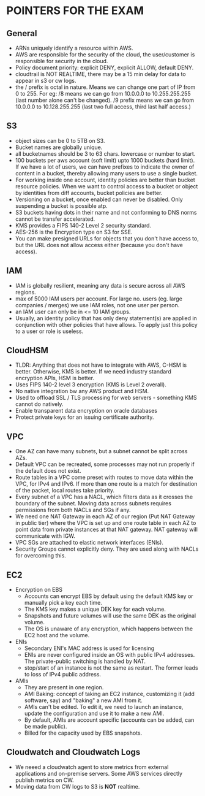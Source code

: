 # POINTERS FOR THE EXAM
## General
- ARNs uniquely identify a resource within AWS.
- AWS are responsible for the security of the cloud, the user/customer is responsible for security in the cloud. 
- Policy document priority: explicit DENY, explicit ALLOW, default DENY.
- cloudtrail is NOT REALTIME, there may be a 15 min delay for data to appear in s3 or cw logs. 
- the / prefix is octal in nature. Means we can change one part of IP from 0 to 255. For eg: /8 means we can go from 10.0.0.0 to 10.255.255.255 (last number alone can't be changed). /9 prefix means we can go from 10.0.0.0 to 10.128.255.255 (last two full access, third last half access.)

## S3
- object sizes can be 0 to 5TB on S3.
- Bucket names are globally unique.
- all bucketnames should be 3 to 63 chars. lowercase or number to start.
- 100 buckets per aws account (soft limit) upto 1000 buckets (hard limit). If we have a lot of users, we can have prefixes to indicate the owner of content in a bucket, thereby allowing many users to use a single bucket.
- For working inside one account, identity policies are better than bucket resource policies. When we want to control access to a bucket or object by identities from diff accounts, bucket policies are better. 
- Versioning on a bucket, once enabled can never be disabled. Only suspending a bucket is possible atp.
- S3 buckets having dots in their name and not conforming to DNS norms cannot be transfer accelerated. 
- KMS provides a FIPS 140-2 Level 2 security standard.
- AES-256 is the Encryption type on S3 for SSE.
- You can make presigned URLs for objects that you don't have access to, but the URL does not allow access either (because you don't have access).

## IAM
- IAM is globally resilient, meaning any data is secure across all AWS regions.
- max of 5000 IAM users per account. For large no. users (eg. large companies / merges) we use IAM roles, not one user per person.
- an IAM user can only be in <= 10 IAM groups.
- Usually, an identity policy that has only deny statement(s) are applied in conjunction with other policies that have allows. To apply just this policy to a user or role is useless.

## CloudHSM
- TLDR: Anything that does not have to integrate with AWS, C-HSM is better. Otherwise, KMS is better. If we need industry standard encryption APIs, HSM is better. 
- Uses FIPS 140-2 level 3 encryption (KMS is Level 2 overall).
- No native integration bw any AWS product and HSM.
- Used to offload SSL / TLS processing for web servers - something KMS cannot do natively.
- Enable transparent data encryption on oracle databases
- Protect private keys for an issuing certificate authority.

## VPC
- One AZ can have many subnets, but a subnet cannot be split across AZs.
- Default VPC can be recreated, some processes may not run properly if the default does not exist.
- Route tables in a VPC come preset with routes to move data within the VPC, for IPv4 and IPv6. If more than one route is a match for destination of the packet, local routes take priority.
- Every subnet of a VPC has a NACL, which filters data as it crosses the boundary of the subnet. Moving data across subnets requires permissions from both NACLs and SGs if any.
- We need one NAT Gateway in each AZ of our region (Put NAT Gateway in public tier) where the VPC is set up and one route table in each AZ to point data from private instances at that NAT gateway. NAT gateway will communicate with IGW. 
- VPC SGs are attached to elastic network interfaces (ENIs).
- Security Groups cannot explicitly deny. They are used along with NACLs for overcoming this. 

## EC2
- Encryption on EBS
    - Accounts can encrypt EBS by default using the default KMS key or manually pick a key each time.
    - The KMS key makes a unique DEK key for each volume.
    - Snapshots and future volumes will use the same DEK as the original volume. 
    - The OS is unaware of any encryption, which happens between the EC2 host and the volume.
- ENIs
    - Secondary ENI's MAC address is used for licensing
    - ENIs are never configured inside an OS with public IPv4 addresses. The private-public switching is handled by NAT.
    - stop/start of an instance is not the same as restart. The former leads to loss of IPv4 public address.
- AMIs
    - They are present in one region.
    - AMI Baking: concept of taking an EC2 instance, customizing it (add software, say) and "baking" a new AMI from it. 
    - AMIs can't be edited. To edit it, we need to launch an instance, update the configuration and use it to make a new AMI.
    - By default, AMIs are account specific (accounts can be added, can be made public).
    - Billed for the capacity used by EBS snapshots.

## Cloudwatch and Cloudwatch Logs
- We neeed a cloudwatch agent to store metrics from external applications and on-premise servers. Some AWS services directly publish metrics on CW.
- Moving data from CW logs to S3 is **NOT** realtime. 

